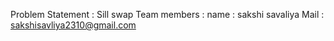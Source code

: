 Problem Statement : Sill swap 
Team members :
    name : sakshi savaliya
    Mail : sakshisavliya2310@gmail.com
    